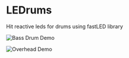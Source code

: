 # LEDrums
Hit reactive leds for drums using fastLED library

![Bass Drum Demo](https://media.giphy.com/media/YHoLSE2mTkBJpM5pvV/giphy.gif)

![Overhead Demo](https://media.giphy.com/media/JLCL8AYaojW4PaZtG0/giphy.gif)

